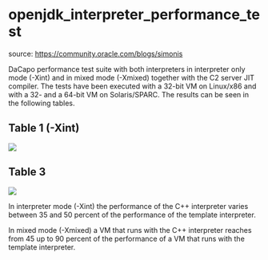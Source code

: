 # openjdk_interpreter_performance_test
source: https://community.oracle.com/blogs/simonis

DaCapo performance test suite with both interpreters in interpreter only mode (-Xint) and in mixed mode (-Xmixed) together with the C2 server JIT compiler. The tests have been executed with a 32-bit VM on Linux/x86 and with a 32- and a 64-bit VM on Solaris/SPARC. The results can be seen in the following tables.

## Table 1 (-Xint)
<img src="https://user-images.githubusercontent.com/33415010/34774613-f1541a52-f64a-11e7-943a-f57d12797612.png" />

## Table 3
<img src="https://user-images.githubusercontent.com/33415010/34774625-0035fdce-f64b-11e7-9f47-7329d6daa02f.png" />

In interpreter mode (-Xint) the performance of the C++ interpreter varies between 35 and 50 percent of the performance of the template interpreter. 

In mixed mode (-Xmixed) a VM that runs with the C++ interpreter reaches from 45 up to 90 percent of the performance of a VM that runs with the template interpreter.


 
 
